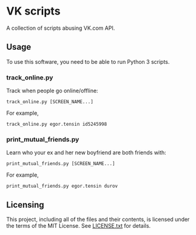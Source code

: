 # VK scripts

A collection of scripts abusing VK.com API.

## Usage

To use this software, you need to be able to run Python 3 scripts.

### track_online.py

Track when people go online/offline:

    track_online.py [SCREEN_NAME...]

For example,

    track_online.py egor.tensin id5245998

### print_mutual_friends.py

Learn who your ex and her new boyfriend are both friends with:

    print_mutual_friends.py [SCREEN_NAME...]

For example,

    print_mutual_friends.py egor.tensin durov

## Licensing

This project, including all of the files and their contents, is licensed under
the terms of the MIT License.
See [LICENSE.txt](LICENSE.txt) for details.

